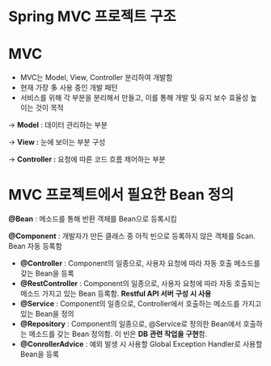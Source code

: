 # Spring MVC 프로젝트 구조

# MVC

- MVC는 Model, View, Controller 분리하여 개발함
- 현재 가장 多 사용 중인 개발 패턴
- 서비스를 위해 각 부분을 분리해서 만들고, 이를 통해 개발 및 유지 보수 효율성 높이는 것이 목적

 → **Model** : 데이터 관리하는 부분

 → **View :** 눈에 보이는 부분 구성

 → **Controller :** 요청에 따른 코드 흐름 제어하는 부분

# MVC 프로젝트에서 필요한 Bean 정의

**@Bean** : 메소드를 통해 반환 객체를 Bean으로 등록시킴

**@Component** : 개발자가 만든 클래스 중 아직 빈으로 등록하지 않은 객체를 Scan. Bean 자동 등록함

- **@Controller** : Component의 일종으로, 사용자 요청에 따라 자동 호출 메소드를 갖는 Bean을 등록
- **@RestController** : Component의 일종으로, 사용자 요청에 따라 자동 호출되는 메소드 가지고 있는 Bean 등록함. **Restful API 서버 구성 시 사용**
- **@Service** : Component의 일종으로, Controller에서 호출하는 메소드를 가지고 있는 Bean을 정의
- **@Repository** :  Component의 일종으로, @Service로 정의한 Bean에서 호출하는 메소드를 갖는 Bean 정의함. 이  빈은 **DB 관련 작업을 구현**함.
- **@ConrollerAdvice** : 예외 발생 시 사용할 Global Exception Handler로 사용할 Bean을 등록